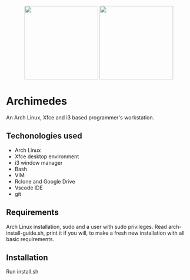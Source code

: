 <p align="center" display="inline-block">
    <img src="https://upload.wikimedia.org/wikipedia/commons/e/e7/Domenico-Fetti_Archimedes_1620.jpg" height="200">
    <img src="https://archlinux.org/static/logos/archlinux-logo-dark-90dpi.ebdee92a15b3.png" height="200">
</p>

# Archimedes
An Arch Linux, Xfce and i3 based programmer's workstation.

## Techonologies used
* Arch Linux
* Xfce desktop environment
* i3 window manager
* Bash
* VIM
* Rclone and Google Drive
* Vscode IDE
* git

## Requirements
Arch Linux installation, sudo and a user with sudo privileges. 
Read arch-install-guide.sh, print it if you will, to make a fresh new installation with all basic requirements. 

## Installation
Run install.sh 
